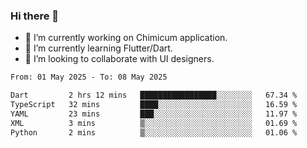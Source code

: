 ### Hi there 👋

<!--
**devcat37/devcat37** is a ✨ _special_ ✨ repository because its `README.md` (this file) appears on your GitHub profile.-->


- 🔭 I’m currently working on Chimicum application.
- 🌱 I’m currently learning Flutter/Dart.
- 👯 I’m looking to collaborate with UI designers.
<!-- - 🤔 I’m looking for help with ... -->

<!--START_SECTION:waka-->

```txt
From: 01 May 2025 - To: 08 May 2025

Dart         2 hrs 12 mins   █████████████████░░░░░░░░   67.34 %
TypeScript   32 mins         ████░░░░░░░░░░░░░░░░░░░░░   16.59 %
YAML         23 mins         ███░░░░░░░░░░░░░░░░░░░░░░   11.97 %
XML          3 mins          ▒░░░░░░░░░░░░░░░░░░░░░░░░   01.69 %
Python       2 mins          ▒░░░░░░░░░░░░░░░░░░░░░░░░   01.06 %
```

<!--END_SECTION:waka-->
